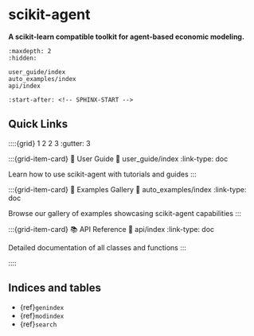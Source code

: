 # scikit-agent

**A scikit-learn compatible toolkit for agent-based economic modeling.**

```{toctree}
:maxdepth: 2
:hidden:

user_guide/index
auto_examples/index
api/index
```

```{include} ../README.md
:start-after: <!-- SPHINX-START -->
```

## Quick Links

::::{grid} 1 2 2 3 :gutter: 3

:::{grid-item-card} 📖 User Guide :link: user_guide/index :link-type: doc

Learn how to use scikit-agent with tutorials and guides :::

:::{grid-item-card} 🔬 Examples Gallery :link: auto_examples/index :link-type:
doc

Browse our gallery of examples showcasing scikit-agent capabilities :::

:::{grid-item-card} 📚 API Reference :link: api/index :link-type: doc

Detailed documentation of all classes and functions :::

::::

## Indices and tables

- {ref}`genindex`
- {ref}`modindex`
- {ref}`search`
